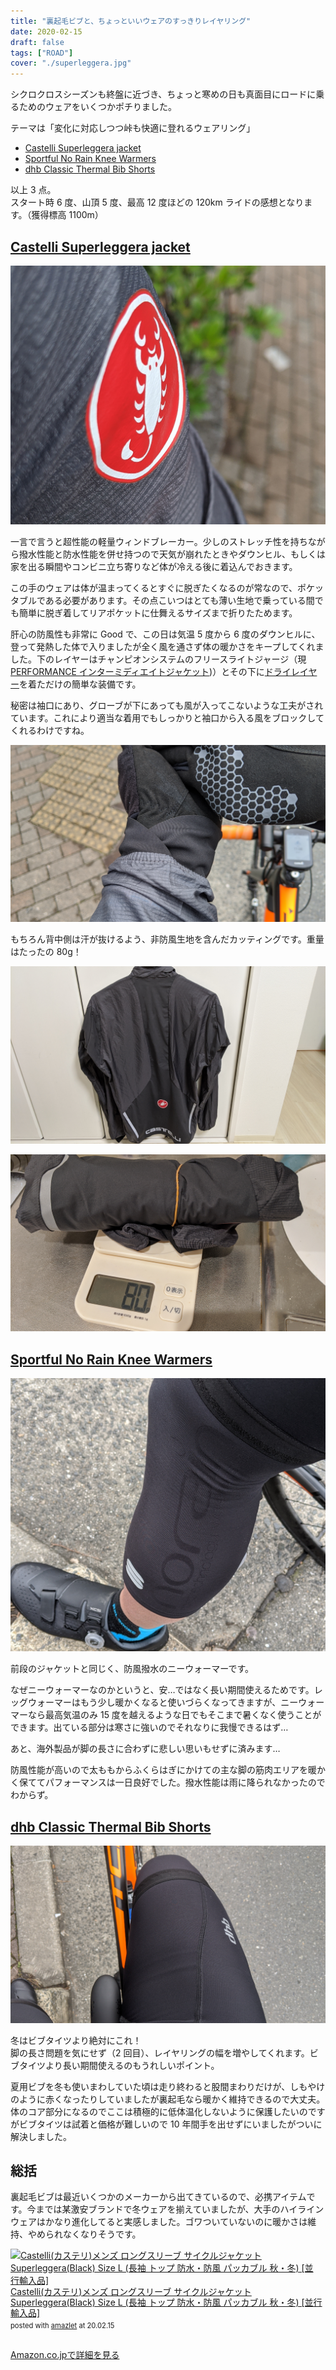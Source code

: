 ```yaml
---
title: "裏起毛ビブと、ちょっといいウェアのすっきりレイヤリング"
date: 2020-02-15
draft: false
tags: ["ROAD"]
cover: "./superleggera.jpg"
---
```


シクロクロスシーズンも終盤に近づき、ちょっと寒めの日も真面目にロードに乗るためのウェアをいくつかポチりました。

テーマは「変化に対応しつつ峠も快適に登れるウェアリング」

- [Castelli Superleggera jacket](https://www.chainreactioncycles.com/jp/ja/castelli-superleggera-%E3%82%B8%E3%83%A3%E3%82%B1%E3%83%83%E3%83%88-aw19/rp-prod153559)
- [Sportful No Rain Knee Warmers](https://www.chainreactioncycles.com/jp/ja/sportful-no-rain-knee-warmers/rp-prod110088)
- [dhb Classic Thermal Bib Shorts](https://www.chainreactioncycles.com/jp/ja/dhb-classic-thermal-bib-shorts/rp-prod175942)

以上 3 点。  
スタート時 6 度、山頂 5 度、最高 12 度ほどの 120km ライドの感想となります。（獲得標高 1100m）

## [Castelli Superleggera jacket](https://www.chainreactioncycles.com/jp/ja/castelli-superleggera-%E3%82%B8%E3%83%A3%E3%82%B1%E3%83%83%E3%83%88-aw19/rp-prod153559)

![Superleggera Jacket](./superleggera.jpg)

一言で言うと超性能の軽量ウィンドブレーカー。少しのストレッチ性を持ちながら撥水性能と防水性能を併せ持つので天気が崩れたときやダウンヒル、もしくは家を出る瞬間やコンビニ立ち寄りなど体が冷える後に着込んでおきます。

この手のウェアは体が温まってくるとすぐに脱ぎたくなるのが常なので、ポケッタブルである必要があります。その点こいつはとても薄い生地で乗っている間でも簡単に脱ぎ着してリアポケットに仕舞えるサイズまで折りたためます。

肝心の防風性も非常に Good で、この日は気温 5 度から 6 度のダウンヒルに、登って発熱した体で入りましたが全く風を通さず体の暖かさをキープしてくれました。下のレイヤーはチャンピオンシステムのフリースライトジャージ（現[PERFORMANCE インターミディエイトジャケット](https://champ-sys.jp/collections/performance-cycling/products/performance-intermediatejak))）とその下に[ドライレイヤー](https://amzn.to/2uN2n2G)を着ただけの簡単な装備です。

秘密は袖口にあり、グローブが下にあっても風が入ってこないような工夫がされています。これにより適当な着用でもしっかりと袖口から入る風をブロックしてくれるわけですね。

![袖口の加工が良い](./sode.jpg)

もちろん背中側は汗が抜けるよう、非防風生地を含んだカッティングです。重量はたったの 80g！

![背中](./sl_backside.jpg)

![重量](./sl_weight.jpg)

## [Sportful No Rain Knee Warmers](https://www.chainreactioncycles.com/jp/ja/sportful-no-rain-knee-warmers/rp-prod110088)

![KneeWarmer](./norain_knee.jpg)

前段のジャケットと同じく、防風撥水のニーウォーマーです。

なぜニーウォーマーなのかというと、安…ではなく長い期間使えるためです。レッグウォーマーはもう少し暖かくなると使いづらくなってきますが、ニーウォーマーなら最高気温のみ 15 度を越えるような日でもそこまで暑くなく使うことができます。出ている部分は寒さに強いのでそれなりに我慢できるはず…

あと、海外製品が脚の長さに合わずに悲しい思いもせずに済みます…

防風性能が高いので太ももからふくらはぎにかけての主な脚の筋肉エリアを暖かく保ててパフォーマンスは一日良好でした。撥水性能は雨に降られなかったのでわからず。

## [dhb Classic Thermal Bib Shorts](https://www.chainreactioncycles.com/jp/ja/dhb-classic-thermal-bib-shorts/rp-prod175942)

![dhb_thermal_bib](./dhb_thermal_bib.jpg)

冬はビブタイツより絶対にこれ！  
脚の長さ問題を気にせず（2 回目）、レイヤリングの幅を増やしてくれます。ビブタイツより長い期間使えるのもうれしいポイント。

夏用ビブを冬も使いまわしていた頃は走り終わると股間まわりだけが、しもやけのように赤くなったりしていましたが裏起毛なら暖かく維持できるので大丈夫。体のコア部分になるのでここは積極的に低体温化しないように保護したいのですがビブタイツは試着と価格が難しいので 10 年間手を出せずにいましたがついに解決しました。

## 総括

裏起毛ビブは最近いくつかのメーカーから出てきているので、必携アイテムです。今までは某激安ブランドで冬ウェアを揃えていましたが、大手のハイラインウェアはかなり進化してると実感しました。ゴワついていないのに暖かさは維持、やめられなくなりそうです。

<div class="amazlet-box" style="margin-bottom:0px;"><div class="amazlet-image" style="float:left;margin:0px 12px 1px 0px;"><a href="http://www.amazon.co.jp/exec/obidos/ASIN/B084GT3L6V/gensobunya-22/ref=nosim/" name="amazletlink" target="_blank"><img src="https://images-fe.ssl-images-amazon.com/images/I/41e3pAqApjL._SL160_.jpg" alt="Castelli(カステリ)メンズ ロングスリーブ サイクルジャケット Superleggera(Black) Size L (長袖 トップ 防水・防風 パッカブル 秋・冬) [並行輸入品]" style="border: none;" /></a></div><div class="amazlet-info" style="line-height:120%; margin-bottom: 10px"><div class="amazlet-name" style="margin-bottom:10px;line-height:120%"><a href="http://www.amazon.co.jp/exec/obidos/ASIN/B084GT3L6V/gensobunya-22/ref=nosim/" name="amazletlink" target="_blank">Castelli(カステリ)メンズ ロングスリーブ サイクルジャケット Superleggera(Black) Size L (長袖 トップ 防水・防風 パッカブル 秋・冬) [並行輸入品]</a><div class="amazlet-powered-date" style="font-size:80%;margin-top:5px;line-height:120%">posted with <a href="http://www.amazlet.com/" title="amazlet" target="_blank">amazlet</a> at 20.02.15</div></div><div class="amazlet-detail"> <br /></div><div class="amazlet-sub-info" style="float: left;"><div class="amazlet-link" style="margin-top: 5px"><a href="http://www.amazon.co.jp/exec/obidos/ASIN/B084GT3L6V/gensobunya-22/ref=nosim/" name="amazletlink" target="_blank">Amazon.co.jpで詳細を見る</a></div></div></div><div class="amazlet-footer" style="clear: left"></div></div>
